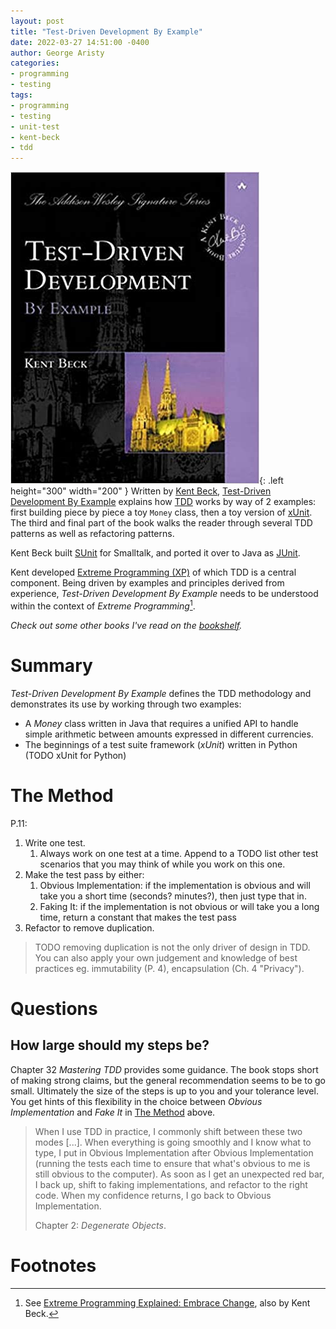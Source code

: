 ```yaml
---
layout: post
title: "Test-Driven Development By Example"
date: 2022-03-27 14:51:00 -0400
author: George Aristy
categories:
- programming
- testing
tags:
- programming
- testing
- unit-test
- kent-beck
- tdd
---
```


![cover](/assets/img/books/test-driven-development/front-cover.jpg){: .left height="300" width="200" }
Written by [Kent Beck](https://www.kentbeck.com/),
[Test-Driven Development By Example](https://www.amazon.ca/Test-Driven-Development-Kent-Beck/dp/0321146530/)
explains how [TDD](https://en.wikipedia.org/wiki/Test-driven_development) works by way of 2 examples: first building piece
by piece a toy `Money` class, then a toy version of [xUnit](https://en.wikipedia.org/wiki/XUnit). The third and final
part of the book walks the reader through several TDD patterns as well as refactoring patterns.

Kent Beck built [SUnit](http://sunit.sourceforge.net/) for Smalltalk, and ported it over to Java as [JUnit](https://junit.org/junit5/).

Kent developed [Extreme Programming (XP)](https://en.wikipedia.org/wiki/Extreme_programming) of which TDD is a central component.
Being driven by examples and principles derived from experience, _Test-Driven Development By Example_ needs to be understood
within the context of _Extreme Programming_[^1].

_Check out some other books I've read on the [bookshelf](/bookshelf/)._

# Summary

_Test-Driven Development By Example_ defines the TDD methodology and demonstrates its use by working through two examples:

* A _Money_ class written in Java that requires a unified API to handle simple arithmetic between amounts expressed in different currencies.
* The beginnings  of a test suite framework (_xUnit_) written in Python (TODO xUnit for Python)

# The Method

P.11:

1. Write one test.
   1. Always work on one test at a time. Append to a TODO list other test scenarios that you may think of while you work
      on this one.
2. Make the test pass by either:
   1. Obvious Implementation: if the implementation is obvious and will take you a short time (seconds? minutes?), then
      just type that in.
   3. Faking It: if the implementation is not obvious or will take you a long time, return a constant that makes the test pass
3. Refactor to remove duplication.

> TODO removing duplication is not the only driver of design in TDD. You can also apply your own judgement and knowledge
> of best practices eg. immutability (P. 4), encapsulation (Ch. 4 "Privacy").

# Questions

## How large should my steps be?

Chapter 32 _Mastering TDD_ provides some guidance. The book stops short of making strong claims, but the general recommendation
seems to be to go small. Ultimately the size of the steps is up to you and your tolerance level. You get hints of this
flexibility in the choice between _Obvious Implementation_ and _Fake It_ in [The Method](#the-method) above.

> When I use TDD in practice, I commonly shift between these two modes [...]. When everything is going smoothly and I
> know what to type, I put in Obvious Implementation after Obvious Implementation (running the tests each time to ensure
> that what's obvious to me is still obvious to the computer). As soon as I get an unexpected red bar, I back up,
> shift to faking implementations, and refactor to the right code. When my confidence returns, I go back to Obvious
> Implementation.
> 
> Chapter 2: _Degenerate Objects_.

# Footnotes

[^1]: See [Extreme Programming Explained: Embrace Change](https://www.amazon.ca/Extreme-Programming-Explained-Embrace-Change/dp/0321278658), also by Kent Beck.
